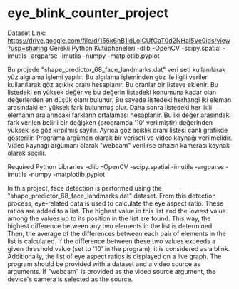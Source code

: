 # eye_blink_counter_project
Dataset Link: https://drive.google.com/file/d/156k6hB1ldLolCUfGaT0d2NHal5Ve0ids/view?usp=sharing
Gerekli Python Kütüphaneleri -dlib -OpenCV -scipy.spatial -imutils -argparse -imutils -numpy -matplotlib.pyplot

Bu projede "shape_predictor_68_face_landmarks.dat" veri seti kullanılarak yüz algılama işlemi yapılır. Bu algılama işleminden göz ile ilgili veriler kullanılarak göz açıklık oranı hesaplanır. Bu oranlar bir listeye eklenir. Bu listedeki en yüksek değer ve bu değerin listedeki konumuna kadar olan değerlerden en düşük olanı bulunur. Bu sayede listedeki herhangi iki eleman arasındaki en yüksek fark bulunmuş olur. Daha sonra listedeki her ikili elemanın aralarındaki farkların ortalaması hesaplanır. Bu iki değer arasındaki fark verilen belirli bir değişken (programda '10' verilmiştir) değerinden yüksek ise göz kırpılmış sayılır. Ayrıca göz açıklık oranı listesi canlı grafikde gösterilir. Programa argüman olarak bir veriseti ve video kaynağı verilmelidir. Video kaynağı argümanı olarak "webcam" verilirse cihazın kamerası kaynak olarak seçilir.

Required Python Libraries -dlib -OpenCV -scipy.spatial -imutils -argparse -imutils -numpy -matplotlib.pyplot

In this project, face detection is performed using the "shape_predictor_68_face_landmarks.dat" dataset. From this detection process, eye-related data is used to calculate the eye aspect ratio. These ratios are added to a list. The highest value in this list and the lowest value among the values up to its position in the list are found. This way, the highest difference between any two elements in the list is determined. Then, the average of the differences between each pair of elements in the list is calculated. If the difference between these two values exceeds a given threshold value (set to '10' in the program), it is considered as a blink. Additionally, the list of eye aspect ratios is displayed on a live graph. The program should be provided with a dataset and a video source as arguments. If "webcam" is provided as the video source argument, the device's camera is selected as the source.
